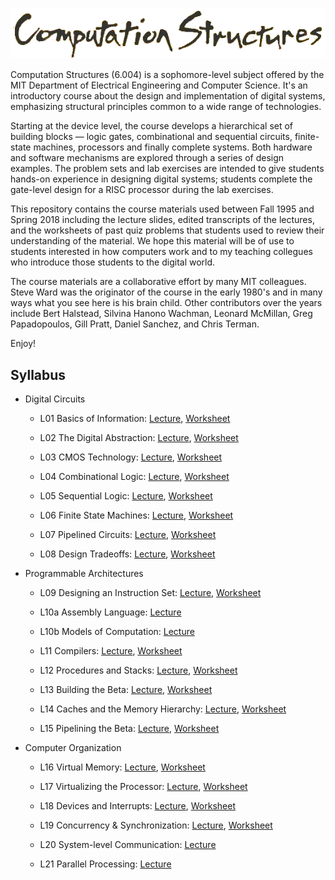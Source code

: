 <p align="center"><img src="title.png?raw=true"/></p>

Computation Structures (6.004) is a sophomore-level subject offered by
the MIT Department of Electrical Engineering and Computer Science.
It's an introductory course about the design and implementation of
digital systems, emphasizing structural principles common to a wide
range of technologies.

Starting at the device level, the course develops a hierarchical set
of building blocks — logic gates, combinational and sequential
circuits, finite-state machines, processors and finally complete
systems. Both hardware and software mechanisms are explored through a
series of design examples. The problem sets and lab exercises are
intended to give students hands-on experience in designing digital
systems; students complete the gate-level design for a RISC processor
during the lab exercises.

This repository contains the course materials used between Fall 1995 and
Spring 2018 including the lecture slides, edited transcripts of the
lectures, and the worksheets of past quiz problems that students used
to review their understanding of the material.  We hope this material
will be of use to students interested in how computers work and to my
teaching collegues who introduce those students to the digital world.

The course materials are a collaborative effort by many MIT
colleagues.  Steve Ward was the originator of the course in the early
1980's and in many ways what you see here is his brain child.  Other
contributors over the years include Bert Halstead, Silvina Hanono
Wachman, Leonard McMillan, Greg Papadopoulos, Gill Pratt, Daniel
Sanchez, and Chris Terman.

Enjoy!

## Syllabus

* Digital Circuits

  * L01 Basics of Information: <a href="L01_Basics_of_Information.md">Lecture</a>, <a href="L01_worksheet.pdf">Worksheet</a>

  * L02 The Digital Abstraction: <a href="L02_The_Digital_Abstraction.md">Lecture</a>, <a href="L02_worksheet.pdf">Worksheet</a>

  * L03 CMOS Technology: <a href="L03_CMOS_Technology.md">Lecture</a>, <a href="L03_worksheet.pdf">Worksheet</a>

  * L04 Combinational Logic: <a href="L04_Combinational_Logic.md">Lecture</a>, <a href="L04_worksheet.pdf">Worksheet</a>

  * L05 Sequential Logic: <a href="L05_Sequential_Logic.md">Lecture</a>, <a href="L05_worksheet.pdf">Worksheet</a>

  * L06 Finite State Machines: <a href="L06_Finite_State_Machines.md">Lecture</a>, <a href="L06_worksheet.pdf">Worksheet</a>

  * L07 Pipelined Circuits: <a href="L07_Pipelined_Circuits.md">Lecture</a>, <a href="L07_worksheet.pdf">Worksheet</a>

  * L08 Design Tradeoffs: <a href="L08_Design_Tradeoffs.md">Lecture</a>, <a href="L08_worksheet.pdf">Worksheet</a>

* Programmable Architectures

  * L09 Designing an Instruction Set: <a href="L09_Designing_an_Instruction_Set.md">Lecture</a>, <a href="L09_worksheet.pdf">Worksheet</a>

  * L10a Assembly Language: <a href="L10a_Assembly_Language.md">Lecture</a>

  * L10b Models of Computation: <a href="L10b_Models_of_Computation.md">Lecture</a>

  * L11 Compilers: <a href="L11_Compilers.md">Lecture</a>, <a href="L11_worksheet.pdf">Worksheet</a>

  * L12 Procedures and Stacks: <a href="L12_Procedures_and_Stacks.md">Lecture</a>, <a href="L12_worksheet.pdf">Worksheet</a>

  * L13 Building the Beta: <a href="L13_Building_the_Beta.md">Lecture</a>, <a href="L13_worksheet.pdf">Worksheet</a>

  * L14 Caches and the Memory Hierarchy: <a href="L14_Caches_and_the_Memory_Hierarchy.md">Lecture</a>, <a href="L14_worksheet.pdf">Worksheet</a>

  * L15 Pipelining the Beta: <a href="L15_Pipelining_the_Beta.md">Lecture</a>, <a href="L15_worksheet.pdf">Worksheet</a>

* Computer Organization

  * L16 Virtual Memory: <a href="L16_Virtual_Memory.md">Lecture</a>, <a href="L16_worksheet.pdf">Worksheet</a>

  * L17 Virtualizing the Processor: <a href="L17_Virtualizing_the_Processor.md">Lecture</a>, <a href="L17_worksheet.pdf">Worksheet</a>

  * L18 Devices and Interrupts: <a href="L18_Devices_and_Interrupts.md">Lecture</a>, <a href="L18_worksheet.pdf">Worksheet</a>

  * L19 Concurrency & Synchronization: <a href="L19_Concurrency_and_Synchronization.md">Lecture</a>, <a href="L19_worksheet.pdf">Worksheet</a>

  * L20 System-level Communication: <a href="L20_System_level_Communication.md">Lecture</a>

  * L21 Parallel Processing: <a href="L21_Parallel_Processing.md">Lecture</a>

